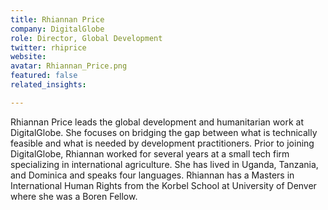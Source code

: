 ```yaml
---
title: Rhiannan Price
company: DigitalGlobe
role: Director, Global Development
twitter: rhiprice
website:
avatar: Rhiannan_Price.png
featured: false
related_insights:

---
```

Rhiannan Price leads the global development and humanitarian work at DigitalGlobe. She focuses on bridging the gap between what is technically feasible and what is needed by development practitioners. Prior to joining DigitalGlobe, Rhiannan worked for several years at a small tech firm specializing in international agriculture. She has lived in Uganda, Tanzania, and Dominica and speaks four languages. Rhiannan has a Masters in International Human Rights from the Korbel School at University of Denver where she was a Boren Fellow.   
